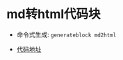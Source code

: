 
# md转html代码块

- 命令式生成:  `generateblock md2html`

- [代码地址](https://gitee.com/yitjhy/block/tree/master/docs/md2html)



